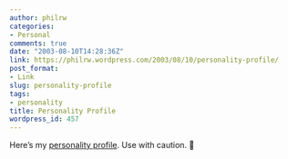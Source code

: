 ```yaml
---
author: philrw
categories:
- Personal
comments: true
date: "2003-08-10T14:28:36Z"
link: https://philrw.wordpress.com/2003/08/10/personality-profile/
post_format:
- Link
slug: personality-profile
tags:
- personality
title: Personality Profile
wordpress_id: 457
---
```


Here’s my [personality profile](http://www.typelogic.com/intj.html). Use with caution. :slightly_smiling_face:
